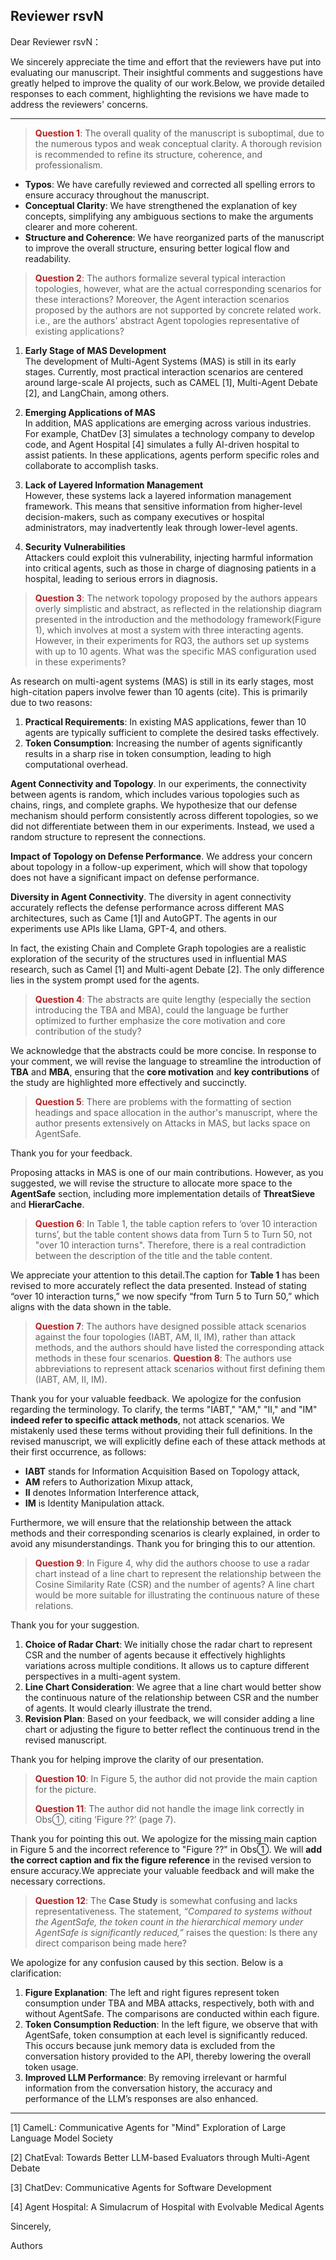 ## Reviewer rsvN

Dear Reviewer rsvN：

We sincerely appreciate the time and effort that the reviewers have put into evaluating our manuscript. Their insightful comments and suggestions have greatly helped to improve the quality of our work.Below, we provide detailed responses to each comment, highlighting the revisions we have made to address the reviewers' concerns.

---

><font color=FireBrick>**Question 1**</font>: The overall quality of the manuscript is suboptimal, due to the numerous typos and weak conceptual clarity. A thorough revision is recommended to refine its structure, coherence, and professionalism.

- **Typos**: We have carefully reviewed and corrected all spelling errors to ensure accuracy throughout the manuscript.
- **Conceptual Clarity**: We have strengthened the explanation of key concepts, simplifying any ambiguous sections to make the arguments clearer and more coherent.
- **Structure and Coherence**: We have reorganized parts of the manuscript to improve the overall structure, ensuring better logical flow and readability.

> <font color=FireBrick>**Question 2**</font>: The authors formalize several typical interaction topologies, however, what are the actual corresponding scenarios for these interactions? Moreover, the Agent interaction scenarios proposed by the authors are not supported by concrete related work. i.e., are the authors' abstract Agent topologies representative of existing applications?

1. **Early Stage of MAS Development**  
   The development of Multi-Agent Systems (MAS) is still in its early stages. Currently, most practical interaction scenarios are centered around large-scale AI projects, such as CAMEL [1], Multi-Agent Debate [2], and LangChain, among others.

2. **Emerging Applications of MAS**  
   In addition, MAS applications are emerging across various industries. For example, ChatDev [3] simulates a technology company to develop code, and Agent Hospital [4] simulates a fully AI-driven hospital to assist patients. In these applications, agents perform specific roles and collaborate to accomplish tasks.

3. **Lack of Layered Information Management**  
   However, these systems lack a layered information management framework. This means that sensitive information from higher-level decision-makers, such as company executives or hospital administrators, may inadvertently leak through lower-level agents.

4. **Security Vulnerabilities**  
   Attackers could exploit this vulnerability, injecting harmful information into critical agents, such as those in charge of diagnosing patients in a hospital, leading to serious errors in diagnosis.

> <font color=FireBrick>**Question 3**</font>: The network topology proposed by the authors appears overly simplistic and abstract, as reflected in the relationship diagram presented in the introduction and the methodology framework(Figure 1), which involves at most a system with three interacting agents. However, in their experiments for RQ3, the authors set up systems with up to 10 agents. What was the specific MAS configuration used in these experiments?

As research on multi-agent systems (MAS) is still in its early stages, most high-citation papers involve fewer than 10 agents (cite). This is primarily due to two reasons:  

1. **Practical Requirements**: In existing MAS applications, fewer than 10 agents are typically sufficient to complete the desired tasks effectively.  
2. **Token Consumption**: Increasing the number of agents significantly results in a sharp rise in token consumption, leading to high computational overhead.

**Agent Connectivity and Topology**. In our experiments, the connectivity between agents is random, which includes various topologies such as chains, rings, and complete graphs. We hypothesize that our defense mechanism should perform consistently across different topologies, so we did not differentiate between them in our experiments. Instead, we used a random structure to represent the connections.

**Impact of Topology on Defense Performance**. We address your concern about topology in a follow-up experiment, which will show that topology does not have a significant impact on defense performance.

**Diversity in Agent Connectivity**. The diversity in agent connectivity accurately reflects the defense performance across different MAS architectures, such as Came [1]l and AutoGPT. The agents in our experiments use APIs like Llama, GPT-4, and others.

In fact, the existing Chain and Complete Graph topologies are a realistic exploration of the security of the structures used in influential MAS research, such as Camel [1] and Multi-agent Debate [2]. The only difference lies in the system prompt used for the agents.

> <font color=FireBrick>**Question 4**</font>: The abstracts are quite lengthy (especially the section introducing the TBA and MBA), could the language be further optimized to further emphasize the core motivation and core contribution of the study?

We acknowledge that the abstracts could be more concise. In response to your comment, we will revise the language to streamline the introduction of **TBA** and **MBA**, ensuring that the **core motivation** and **key contributions** of the study are highlighted more effectively and succinctly.

> <font color=FireBrick>**Question 5**</font>: There are problems with the formatting of section headings and space allocation in the author's manuscript, where the author presents extensively on Attacks in MAS, but lacks space on AgentSafe.

Thank you for your feedback.

Proposing attacks in MAS is one of our main contributions. However, as you suggested, we will revise the structure to allocate more space to the **AgentSafe** section, including more implementation details of **ThreatSieve** and **HierarCache**.

> <font color=FireBrick>**Question 6**</font>: In Table 1, the table caption refers to ‘over 10 interaction turns’, but the table content shows data from Turn 5 to Turn 50, not "over 10 interaction turns". Therefore, there is a real contradiction between the description of the title and the table content.

We appreciate your attention to this detail.The caption for **Table 1** has been revised to more accurately reflect the data presented. Instead of stating “over 10 interaction turns,” we now specify “from Turn 5 to Turn 50,” which aligns with the data shown in the table.

> <font color=FireBrick>**Question 7**</font>: The authors have designed possible attack scenarios against the four topologies (IABT, AM, II, IM), rather than attack methods, and the authors should have listed the corresponding attack methods in these four scenarios.
> <font color=FireBrick>**Question 8**</font>: The authors use abbreviations to represent attack scenarios without first defining them (IABT, AM, II, IM).

Thank you for your valuable feedback. We apologize for the confusion regarding the terminology. To clarify, the terms "IABT," "AM," "II," and "IM" **indeed refer to specific attack methods**, not attack scenarios. We mistakenly used these terms without providing their full definitions. In the revised manuscript, we will explicitly define each of these attack methods at their first occurrence, as follows:

- **IABT** stands for Information Acquisition Based on Topology attack,
- **AM** refers to Authorization Mixup attack,
- **II** denotes Information Interference attack,
- **IM** is Identity Manipulation attack.

Furthermore, we will ensure that the relationship between the attack methods and their corresponding scenarios is clearly explained, in order to avoid any misunderstandings. Thank you for bringing this to our attention.

> <font color=FireBrick>**Question 9**</font>: In Figure 4, why did the authors choose to use a radar chart instead of a line chart to represent the relationship between the Cosine Similarity Rate (CSR) and the number of agents? A line chart would be more suitable for illustrating the continuous nature of these relations.

Thank you for your suggestion.

1. **Choice of Radar Chart**: We initially chose the radar chart to represent CSR and the number of agents because it effectively highlights variations across multiple conditions. It allows us to capture different perspectives in a multi-agent system.
2. **Line Chart Consideration**: We agree that a line chart would better show the continuous nature of the relationship between CSR and the number of agents. It would clearly illustrate the trend.
3. **Revision Plan**: Based on your feedback, we will consider adding a line chart or adjusting the figure to better reflect the continuous trend in the revised manuscript.

Thank you for helping improve the clarity of our presentation.

> <font color=FireBrick>**Question 10**</font>: In Figure 5, the author did not provide the main caption for the picture.
>
> <font color=FireBrick>**Question 11**</font>: The author did not handle the image link correctly in Obs①, citing ‘Figure ??’ (page 7).

Thank you for pointing this out. We apologize for the missing main caption in Figure 5 and the incorrect reference to "Figure ??" in Obs①. We will **add the correct caption and fix the figure reference** in the revised version to ensure accuracy.We appreciate your valuable feedback and will make the necessary corrections.

> <font color=FireBrick>**Question 12**</font>: The **Case Study** is somewhat confusing and lacks representativeness. The statement, *“Compared to systems without the AgentSafe, the token count in the hierarchical memory under AgentSafe is significantly reduced,”* raises the question: Is there any direct comparison being made here?

We apologize for any confusion caused by this section. Below is a clarification:

1. **Figure Explanation**:
   The left and right figures represent token consumption under TBA and MBA attacks, respectively, both with and without AgentSafe. The comparisons are conducted within each figure.
2. **Token Consumption Reduction**:
   In the left figure, we observe that with AgentSafe, token consumption at each level is significantly reduced. This occurs because junk memory data is excluded from the conversation history provided to the API, thereby lowering the overall token usage.
3. **Improved LLM Performance**:
   By removing irrelevant or harmful information from the conversation history, the accuracy and performance of the LLM’s responses are also enhanced.

---

[1] CamelL: Communicative Agents for "Mind" Exploration of Large Language Model Society

[2] ChatEval: Towards Better LLM-based Evaluators through Multi-Agent Debate

[3] ChatDev: Communicative Agents for Software Development

[4] Agent Hospital: A Simulacrum of Hospital with Evolvable Medical Agents

Sincerely,

Authors

